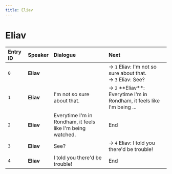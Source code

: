 ```yaml
---
title: Eliav
---
```


# Eliav


| Entry ID | Speaker | Dialogue | Next |
| :------- | :------ | :------- | :------------ |
| `0` | **Eliav** |  | → `1` Eliav: I'm not so sure about that\.<br>→ `3` Eliav: See? |
| `1` | **Eliav** | I'm not so sure about that\. | → `2` \*\*Eliav\*\*: Everytime I'm in Rondham, it feels like I'm being \.\.\. |
| `2` | **Eliav** | Everytime I'm in Rondham, it feels like I'm being watched\. | End |
| `3` | **Eliav** | See? | → `4` Eliav: I told you there'd be trouble\! |
| `4` | **Eliav** | I told you there'd be trouble\! | End |
